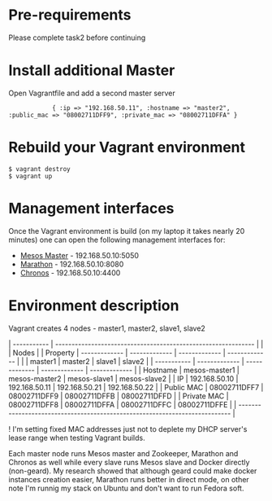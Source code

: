 # Pre-requirements

Please complete task2 before continuing

# Install additional Master

Open Vagrantfile and add a second master server

```
            { :ip => "192.168.50.11", :hostname => "master2", :public_mac => "08002711DFF9", :private_mac => "08002711DFFA" }    
```
 
# Rebuild your Vagrant environment

```
$ vagrant destroy
$ vagrant up
```

# Management interfaces

Once the Vagrant environment is build (on my laptop it takes nearly 20 minutes) one can open the following management interfaces for:

* [Mesos Master](http://192.168.50.10:5050) - 192.168.50.10:5050
* [Marathon](http://192.168.50.10:8080) - 192.168.50.10:8080
* [Chronos](http://192.168.50.10:4400) - 192.168.50.10:4400

# Environment description

Vagrant creates 4 nodes - master1, master2, slave1, slave2

| ----------- | ------------------------------------------------------------- |
|             |                              Nodes                            |
|   Property  | ------------- | ------------- | ------------- | ------------- |
|             |    master1    |    master2    |    slave1     |   slave2      |
| ----------- | ------------- | ------------- | ------------- | ------------- |
| Hostname    | mesos-master1 | mesos-master2 | mesos-slave1  | mesos-slave2  |
| IP          | 192.168.50.10 | 192.168.50.11 | 192.168.50.21 | 192.168.50.22 |
| Public MAC  | 08002711DFF7  | 08002711DFF9  | 08002711DFFB  | 08002711DFFD  |
| Private MAC | 08002711DFF8  | 08002711DFFA  | 08002711DFFC  | 08002711DFFE  |
| --------------------------------------------------------------------------- |

! I'm setting fixed MAC addresses just not to deplete my DHCP server's lease range when testing Vagrant builds.

Each master node runs Mesos master and Zookeeper, Marathon and Chronos as well while every slave runs Mesos slave and Docker directly (non-geard). My research showed that although geard could make docker instances creation easier, Marathon runs better in direct mode, on other note I'm runnig my stack on Ubuntu and don't want to run Fedora soft.
